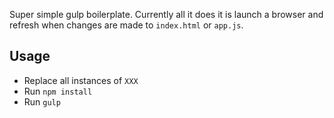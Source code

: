 Super simple gulp boilerplate. Currently all it does it is launch a browser and refresh when changes are made to `index.html` or `app.js`. 

## Usage

- Replace all instances of `XXX`
- Run `npm install`
- Run `gulp`